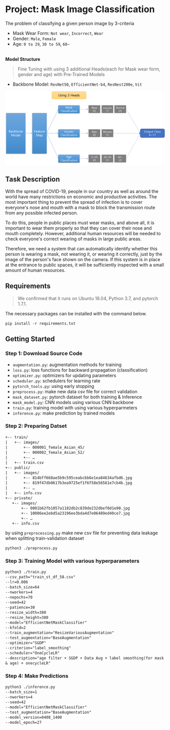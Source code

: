 # Project: Mask Image Classification
The problem of classifying a given person image by 3-criteria
 - Mask Wear Form: `Not wear`, `Incorrect`, `Wear`
 - Gender: `Male`, `Female`
 - Age: `0 to 29`, `30 to 59`, `60~`
<br> <br>

**Model Structure**
> Fine Tuning with using 3 additional Heads(each for Mask wear form, gender and age) with Pre-Trained Models
 - Backbone Model: `ResNet50`, `EfficientNet-b4`, `ResNest200e`, `Vit`

![model structure](./docs/Model_Architecture.png)

## Task Description
With the spread of COVID-19, people in our country as well as around the world have many restrictions on economic and productive activities. The most important thing to prevent the spread of infection is to cover everyone's nose and mouth with a mask to block the transmission route from any possible infected person.

To do this, people in public places must wear masks, and above all, it is important to wear them properly so that they can cover their nose and mouth completely. However, additional human resources will be needed to check everyone's correct wearing of masks in large public areas.

Therefore, we need a system that can automatically identify whether this person is wearing a mask, not wearing it, or wearing it correctly, just by the image of the person's face shown on the camera. If this system is in place at the entrance to public spaces, it will be sufficiently inspected with a small amount of human resources.

## Requirements
>We confirmed that it runs on Ubuntu 18.04, Python 3.7, and pytorch 1.7.1.

The necessary packages can be installed with the command below.
```
pip install -r requirements.txt
```

## Getting Started

### Step 1: Download Source Code
 - `augmentation.py`: augmentation methods for training
 - `loss.py`: loss functions for backward propagation (classification)
 - `optimizer.py`: optimizers for updating parameters
 - `scheduler.py`: schedulers for learning rate
 - `pytorch_tools.py`: using early stopping
 - `preprocess.py`: make new data csv file for correct validation
 - `mask_dataset.py`: pytorch dataset for both training & Inference
 - `mask_model.py`: CNN models using various CNN backbone
 - `train.py`: training model with using various hyperparmeters
 - `inference.py`: make prediction by trained models

 ### Step 2: Preparing Datset
 ```
 +-- train/
|   +-- images/
|       +-- 000001_female_Asian_45/
|       +-- 000002_female_Asian_52/
|       +-- …
|   +-- train.csv
+-- public/
|   +-- images/
|       +-- 814bff668ae5b9c595ceabcbb6e1ea84634afbd6.jpg
|       +-- 819f47db0617b3ea9725ef1f6f58e56561e7cb4b.jpg
|       +-- …
|   +-- info.csv
+-- private/
    +-- images/
        +-- 0001b62fb1057a1182db2c839de232dbef0d1e90.jpg
        +-- 10006ee2ebd5a23196ee3bda4d7e06489ed40ce7.jpg
        +-- …
    +-- info.csv
```
by using `preprocessing.py` make new csv file for preventing data leakage when splitting train-validation dataset
```
python3 ./preprocess.py
```

### Step 3: Training Model with various hyperparameters
```
python3 ./train.py
--csv_path="train_st_df_58.csv"
--lr=0.006
--batch_size=64
--nworkers=4
--nepochs=70
--seed=42
--patience=30
--resize_width=380
--resize_height=380
--model="EfficientNetMaskClassifier"
--kfold=2
--train_augmentation="ResizeVariousAugmentation" 
--test_augmentation="BaseAugmentation"
--optimizer="SGDP"
--criterion="label_smoothing"
--scheduler="OneCycleLR"
--description="age filter + SGDP + Data Aug + label smoothing(for mask & age) + onecycleLR"
```

### Step 4: Make Predictions
```
python3 ./inference.py
--batch_size=1
--nworkers=4
--seed=42
--model="EfficientNetMaskClassifier"
--test_augmentation="BaseAugmentation"
--model_version=0408_1400
--model_epoch=27
